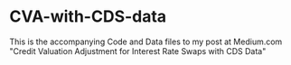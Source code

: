 # CVA-with-CDS-data
This is the accompanying Code and Data files to my post at Medium.com "Credit Valuation Adjustment for Interest Rate Swaps with CDS Data"
